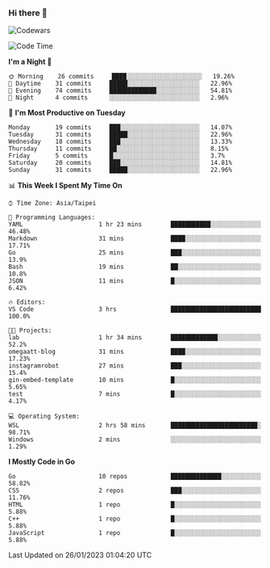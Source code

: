 ### Hi there 👋

![Codewars](https://www.codewars.com/users/omegaatt36/badges/small)

<!--START_SECTION:waka-->
![Code Time](http://img.shields.io/badge/Code%20Time-772%20hrs%2054%20mins-blue)

**I'm a Night 🦉** 

```text
🌞 Morning    26 commits     ████░░░░░░░░░░░░░░░░░░░░░   19.26% 
🌆 Daytime    31 commits     █████░░░░░░░░░░░░░░░░░░░░   22.96% 
🌃 Evening    74 commits     █████████████░░░░░░░░░░░░   54.81% 
🌙 Night      4 commits      ░░░░░░░░░░░░░░░░░░░░░░░░░   2.96%

```
📅 **I'm Most Productive on Tuesday** 

```text
Monday       19 commits     ███░░░░░░░░░░░░░░░░░░░░░░   14.07% 
Tuesday      31 commits     █████░░░░░░░░░░░░░░░░░░░░   22.96% 
Wednesday    18 commits     ███░░░░░░░░░░░░░░░░░░░░░░   13.33% 
Thursday     11 commits     ██░░░░░░░░░░░░░░░░░░░░░░░   8.15% 
Friday       5 commits      █░░░░░░░░░░░░░░░░░░░░░░░░   3.7% 
Saturday     20 commits     ███░░░░░░░░░░░░░░░░░░░░░░   14.81% 
Sunday       31 commits     █████░░░░░░░░░░░░░░░░░░░░   22.96%

```


📊 **This Week I Spent My Time On** 

```text
⌚︎ Time Zone: Asia/Taipei

💬 Programming Languages: 
YAML                     1 hr 23 mins        ███████████░░░░░░░░░░░░░░   46.48% 
Markdown                 31 mins             ████░░░░░░░░░░░░░░░░░░░░░   17.71% 
Go                       25 mins             ███░░░░░░░░░░░░░░░░░░░░░░   13.9% 
Bash                     19 mins             ██░░░░░░░░░░░░░░░░░░░░░░░   10.8% 
JSON                     11 mins             █░░░░░░░░░░░░░░░░░░░░░░░░   6.42%

🔥 Editors: 
VS Code                  3 hrs               █████████████████████████   100.0%

🐱‍💻 Projects: 
lab                      1 hr 34 mins        █████████████░░░░░░░░░░░░   52.2% 
omegaatt-blog            31 mins             ████░░░░░░░░░░░░░░░░░░░░░   17.23% 
instagramrobot           27 mins             ███░░░░░░░░░░░░░░░░░░░░░░   15.4% 
gin-embed-template       10 mins             █░░░░░░░░░░░░░░░░░░░░░░░░   5.65% 
test                     7 mins              █░░░░░░░░░░░░░░░░░░░░░░░░   4.17%

💻 Operating System: 
WSL                      2 hrs 58 mins       ████████████████████████░   98.71% 
Windows                  2 mins              ░░░░░░░░░░░░░░░░░░░░░░░░░   1.29%

```

**I Mostly Code in Go** 

```text
Go                       10 repos            ██████████████░░░░░░░░░░░   58.82% 
CSS                      2 repos             ███░░░░░░░░░░░░░░░░░░░░░░   11.76% 
HTML                     1 repo              █░░░░░░░░░░░░░░░░░░░░░░░░   5.88% 
C++                      1 repo              █░░░░░░░░░░░░░░░░░░░░░░░░   5.88% 
JavaScript               1 repo              █░░░░░░░░░░░░░░░░░░░░░░░░   5.88%

```



 Last Updated on 26/01/2023 01:04:20 UTC
<!--END_SECTION:waka-->

<!--
**omegaatt36/omegaatt36** is a ✨ _special_ ✨ repository because its `README.md` (this file) appears on your GitHub profile.

Here are some ideas to get you started:

- 🔭 I’m currently working on ...
- 🌱 I’m currently learning ...
- 👯 I’m looking to collaborate on ...
- 🤔 I’m looking for help with ...
- 💬 Ask me about ...
- 📫 How to reach me: ...
- 😄 Pronouns: ...
- ⚡ Fun fact: ...
-->
